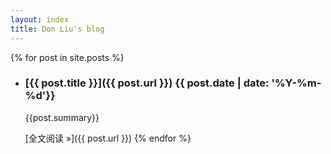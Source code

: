 ```yaml
---
layout: index 
title: Don Liu's blog
---
```


{% for post in site.posts %}
- ### [{{ post.title }}]({{ post.url }}) <time>{{ post.date | date: '%Y-%m-%d'}}</time>

  {{post.summary}}

  [全文阅读 &raquo;]({{ post.url }})
{% endfor %}

